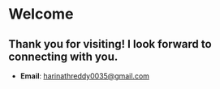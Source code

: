 # Welcome
## Thank you for visiting! I look forward to connecting with you.
- **Email**: harinathreddy0035@gmail.com



